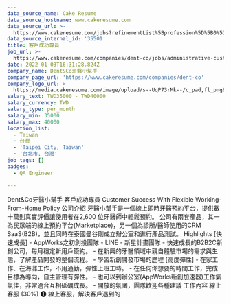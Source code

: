 ```yaml
---
data_source_name: Cake Resume
data_source_hostname: www.cakeresume.com
data_source_url: >-
  https://www.cakeresume.com/jobs?refinementList%5Bprofession%5D%5B0%5D=engineering_qa-engineer&refinementList%5Bsalary_type%5D=per_month&refinementList%5Bsalary_currency%5D=TWD&range%5Bsalary_range%5D%5Bmax%5D=600000
data_source_internal_id: '35501'
title: 客戶成功專員
job_url: >-
  https://www.cakeresume.com/companies/dent-co/jobs/administrative-customer-service-295274
date: 2022-01-03T16:31:28.824Z
company_name: Dent&Co牙醫小幫手
company_page_url: 'https://www.cakeresume.com/companies/dent-co'
company_logo_url: >-
  https://media.cakeresume.com/image/upload/s--UqP73rMk--/c_pad,fl_png8,h_200,w_200/v1634458833/d9yx44r3dppkueg8ibqz.png
salary_text: TWD35000 - TWD40000
salary_currency: TWD
salary_type: per_month
salary_min: 35000
salary_max: 40000
location_list:
  - Taiwan
  - 台灣
  - 'Taipei City, Taiwan'
  - '台北市, 台灣'
job_tags: []
badges:
  - QA Engineer

---
```


Dent&Co牙醫小幫手 客戶成功專員 Customer Success With Flexible Working-From-Home Policy 公司介紹 牙醫小幫手是一個線上即時牙醫預約平台，提供數十萬則真實評價讓使用者在2,600 位牙醫師中輕鬆預約。 公司有兩套產品，其一為民眾端的線上預約平台(Marketplace)，另一個為診所/醫師使用的CRM SaaS(B2B)，並且同時在泰國曼谷剛成立辦公室和進行產品測試。 Highlights [快速成長] - AppWorks之初創投團隊 - LINE - 新星計畫團隊 - 快速成長的B2B2C新創公司，每月穩定新用戶簽約。 - 在新興的牙醫領域中親自體驗市場的需求與生態，了解產品開發的整個流程。 - 學習新創開發市場的歷程 [高度彈性] - 在家工作、在海灘工作，不用通勤，彈性上班工時。 - 在任何你想要的時間工作，完成目標為導向，自主管理有彈性。 - 也可以到辦公室(AppWorks新創加速器)工作氣氛佳，非常適合互相砥礪成長。 - 開放的氛圍，團隊歡迎各種建議 工作內容 線上客服 (30%) ❶ 線上客服，解決客戶遇到的